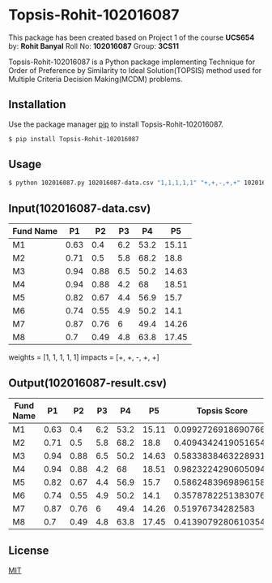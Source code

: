 # Topsis-Rohit-102016087

This package has been created based on Project 1 of the course **UCS654** by: **Rohit Banyal** Roll No: **102016087** Group: **3CS11**

Topsis-Rohit-102016087 is a Python package implementing Technique for Order of Preference by Similarity to Ideal Solution(TOPSIS) method used for Multiple Criteria Decision Making(MCDM) problems.

## Installation

Use the package manager [pip](https://pip.pypa.io/en/stable/) to install Topsis-Rohit-102016087.

```bash
$ pip install Topsis-Rohit-102016087
```
## Usage

```bash
$ python 102016087.py 102016087-data.csv "1,1,1,1,1" "+,+,-,+,+" 102016087-result.csv
```
## Input(102016087-data.csv)

| Fund Name	|  P1	|  P2	| P3  |  P4	  |  P5   |
| --------- | ----  | ----  | --- | ----  | ----- |
| M1	    | 0.63	| 0.4	| 6.2 | 53.2  | 15.11 |
| M2	    | 0.71	| 0.5	| 5.8 | 68.2  | 18.8  |
| M3	    | 0.94	| 0.88	| 6.5 | 50.2  | 14.63 |
| M4	    | 0.94	| 0.88	| 4.2 | 68	  | 18.51 |
| M5	    | 0.82	| 0.67	| 4.4 | 56.9  | 15.7  |
| M6	    | 0.74	| 0.55	| 4.9 | 50.2  | 14.1  |
| M7	    | 0.87	| 0.76	| 6	  | 49.4  | 14.26 |
| M8	    | 0.7	| 0.49	| 4.8 | 63.8  | 17.45 |

weights  = [1, 1, 1, 1, 1]
impacts  = [+, +, -, +, +]

## Output(102016087-result.csv)

| Fund Name	|  P1	|  P2	| P3  |  P4	  |  P5   |    Topsis Score     | Rank |
| --------- | ----  | ----  | --- | ----  | ----- | ------------------- | ---- |
| M1	    | 0.63	| 0.4	| 6.2 | 53.2  | 15.11 | 0.09927269186907668 | 8    |
| M2	    | 0.71	| 0.5	| 5.8 | 68.2  | 18.8  | 0.4094342419051654  | 6    |
| M3	    | 0.94	| 0.88	| 6.5 | 50.2  | 14.63 | 0.5833838463228931  | 3    |
| M4	    | 0.94	| 0.88	| 4.2 | 68	  | 18.51 | 0.9823224290605094  | 1    |
| M5	    | 0.82	| 0.67	| 4.4 | 56.9  | 15.7  | 0.5862483969896158  | 2    |
| M6	    | 0.74	| 0.55	| 4.9 | 50.2  | 14.1  | 0.35787822513830764 | 7    |
| M7	    | 0.87	| 0.76	| 6	  | 49.4  | 14.26 | 0.51976734282583    | 4    |
| M8	    | 0.7	| 0.49	| 4.8 | 63.8  | 17.45 | 0.41390792806103543 | 5    |

## License
[MIT](https://choosealicense.com/licenses/mit/)